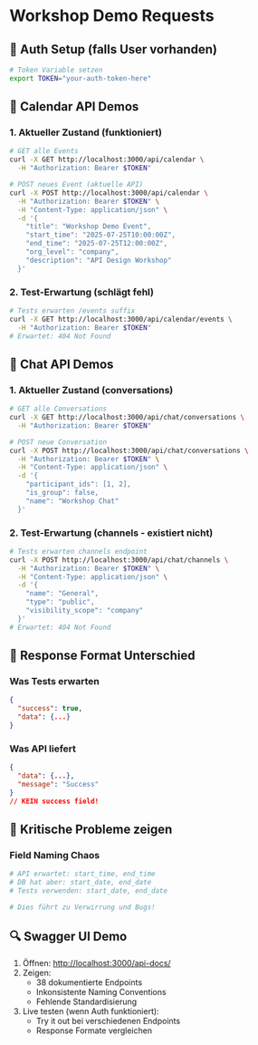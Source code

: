 # Workshop Demo Requests

## 🔐 Auth Setup (falls User vorhanden)

```bash
# Token Variable setzen
export TOKEN="your-auth-token-here"
```

## 📅 Calendar API Demos

### 1. Aktueller Zustand (funktioniert)

```bash
# GET alle Events
curl -X GET http://localhost:3000/api/calendar \
  -H "Authorization: Bearer $TOKEN"

# POST neues Event (aktuelle API)
curl -X POST http://localhost:3000/api/calendar \
  -H "Authorization: Bearer $TOKEN" \
  -H "Content-Type: application/json" \
  -d '{
    "title": "Workshop Demo Event",
    "start_time": "2025-07-25T10:00:00Z",
    "end_time": "2025-07-25T12:00:00Z",
    "org_level": "company",
    "description": "API Design Workshop"
  }'
```

### 2. Test-Erwartung (schlägt fehl)

```bash
# Tests erwarten /events suffix
curl -X GET http://localhost:3000/api/calendar/events \
  -H "Authorization: Bearer $TOKEN"
# Erwartet: 404 Not Found
```

## 💬 Chat API Demos

### 1. Aktueller Zustand (conversations)

```bash
# GET alle Conversations
curl -X GET http://localhost:3000/api/chat/conversations \
  -H "Authorization: Bearer $TOKEN"

# POST neue Conversation
curl -X POST http://localhost:3000/api/chat/conversations \
  -H "Authorization: Bearer $TOKEN" \
  -H "Content-Type: application/json" \
  -d '{
    "participant_ids": [1, 2],
    "is_group": false,
    "name": "Workshop Chat"
  }'
```

### 2. Test-Erwartung (channels - existiert nicht)

```bash
# Tests erwarten channels endpoint
curl -X POST http://localhost:3000/api/chat/channels \
  -H "Authorization: Bearer $TOKEN" \
  -H "Content-Type: application/json" \
  -d '{
    "name": "General",
    "type": "public",
    "visibility_scope": "company"
  }'
# Erwartet: 404 Not Found
```

## 🔄 Response Format Unterschied

### Was Tests erwarten

```json
{
  "success": true,
  "data": {...}
}
```

### Was API liefert

```json
{
  "data": {...},
  "message": "Success"
}
// KEIN success field!
```

## 🚨 Kritische Probleme zeigen

### Field Naming Chaos

```bash
# API erwartet: start_time, end_time
# DB hat aber: start_date, end_date
# Tests verwenden: start_date, end_date

# Dies führt zu Verwirrung und Bugs!
```

## 🔍 Swagger UI Demo

1. Öffnen: <http://localhost:3000/api-docs/>
2. Zeigen:
   - 38 dokumentierte Endpoints
   - Inkonsistente Naming Conventions
   - Fehlende Standardisierung
3. Live testen (wenn Auth funktioniert):
   - Try it out bei verschiedenen Endpoints
   - Response Formate vergleichen
